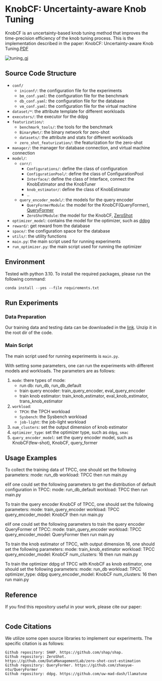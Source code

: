 # KnobCF: Uncertainty-aware Knob Tuning

KnobCF is an uncertainty-based knob tuning method that improves the time-precision efficiency of the knob tuning process. 
This is the implementation described in the paper: KnobCF: Uncertainty-aware Knob Tuning.[PDF]()

![tuning_gj](https://typora-picpool-1314405309.cos.ap-nanjing.myqcloud.com/img/tuning_gj.png)


## Source Code Structure

- `conf/`
  - `iniconf/`: the configuration file for the experiments
  - `bm_conf.yaml`: the configuration file for the benchmark
  - `db_conf.yaml`: the configuration file for the database
  - `vm_conf.yaml`: the configuration file for the virtual machine
- `dataset/*`: the attribute template for different workloads
- `executors/`: the executor for the ddpg
- `featurization/`: 
  - `benchmark_tools/`: the tools for the benchmark
  - `BinaryNet/`: the binary network for zero-shot
  - `datasets/`: the attribute and stats for different workloads
  - `zero_shot_featurization/`: the featurization for the zero-shot
- `manager/`: the manager for database connection, and virtual machine connection
- `model/`: 
  - `corr/`: 
    - `Configurations/`: define the class of configuration
    - `ConfigurationPool/`: define the class of ConfigurationPool
    - `Interface/`: define the class of Interface, connect the KnobEstimator and the KnobTuner
    - `knob_estimator/`: define the class of KnobEstimator
    - ..
  - `query_encoder_model/`: the models for the query encoder
    - `QueryFormerModule`: the model for the KnobCF(QueryFormer), [QueryFormer](https://github.com/zhaoyue-ntu/QueryFormer)
    - `ZeroShotModule`: the model for the KnobCF, [ZeroShot](https://github.com/DataManagementLab/zero-shot-cost-estimation)
- `optimizer_model`: contains the model for the optimizer, such as [ddpg](https://github.com/uw-mad-dash/llamatune)
- `reward/`: get reward from the database
- `space/`: the configuration space for the database
- `utils/`: the utility functions
- `main.py`: the main script used for running experiments
- `run_optimizer.py`: the main script used for running the optimizer

## Environment

Tested with python 3.10. To install the required packages, please run the following command:

```shell
conda install --yes --file requirements.txt
```

## Run Experiments

### Data Preparation

Our training data and testing data can be downloaded in the [link](). 
Unzip it in the root dir of the code.

### Main Script

The main script used for running experiments is `main.py`. 

With setting some parameters, one can run the experiments with different models and workloads. The parameters are as follows:

1. `mode`: there types of mode:
    - run db: run_db, run_db_default
    - train query encoder: train_query_encoder, eval_query_encoder
    - train knob estimator: train_knob_estimator, eval_knob_estimator, trans_knob_estimator
2. `workload`: 
    - `TPCH`: the TPCH workload
    - `Sysbench`: the Sysbench workload
    - `job-light`: the job-light workload
3. `num_clusters`: set the output dimension of knob estimator
4. `optimizer_type`: set the optimizer type, such as `ddpg`, `smac`
5. `query_encoder_model`: set the query encoder model, such as KnobCF(few-shot), KnobCF, query_former

## Usage Examples

To collect the training data of TPCC, one should set the following parameters:
mode: run_db
workload: TPCC
then run main.py

elif one could set the following parameters to get the distribution of default configuration in TPCC:
mode: run_db_default
workload: TPCC
then run main.py

To train the query encoder KnobCF of TPCC, one should set the following parameters:
mode: train_query_encoder
workload: TPCC
query_encoder_model: KnobCF
then run main.py

elif one could set the following parameters to train the query encoder QueryFormer of TPCC:
mode: train_query_encoder
workload: TPCC
query_encoder_model: QueryFormer
then run main.py

To train the knob estimator of TPCC, with output dimension 16, one should set the following parameters:
mode: train_knob_estimator
workload: TPCC
query_encoder_model: KnobCF
num_clusters: 16
then run main.py

To train the optimizer ddpg of TPCC with KnobCF as knob estimator, one should set the following parameters:
mode: run_db
workload: TPCC
optimizer_type: ddpg
query_encoder_model: KnobCF
num_clusters: 16
then run main.py

## Reference

If you find this repository useful in your work, please cite our paper:

```

```

## Code Citations

We utilize some open source libraries to implement our experiments. The specific citation is as follows:

```
Github repository: SHAP. https://github.com/shap/shap.
Github repository: ZeroShot. https://github.com/DataManagementLab/zero-shot-cost-estimation
Github repository: QueryFormer. https://github.com/zhaoyue-ntu/QueryFormer
Github repository: ddpg. https://github.com/uw-mad-dash/llamatune
```



